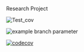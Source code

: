 Research Project

![Test_cov](https://github.com/ngraymon/residual_term_builder/actions/workflows/testing_coverage.yml/badge.svg)

![example branch parameter](https://github.com/ngraymon/residual_term_builder/actions/workflows/testing_coverage.yml/badge.svg?testing_coverage=ci_testing)

<!-- [![codecov](https://img.shields.io/codecov/c/github/ngraymon/residual_term_builder/master?label=master&token=BFcZ9ifNLT)](https://codecov.io/gh/ngraymon/residual_term_builder) -->
[![codecov](https://img.shields.io/codecov/c/github/ngraymon/residual_term_builder/ci_testing?label=ci_testing&token=BFcZ9ifNLT)](https://codecov.io/gh/ngraymon/residual_term_builder)
